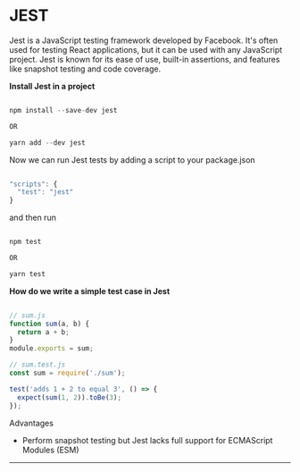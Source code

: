 # JEST

Jest is a JavaScript testing framework developed by Facebook. It's often used for testing React applications, but it can be used with any JavaScript project. Jest is known for its ease of use, built-in assertions, and features like snapshot testing and code coverage.


**Install Jest in a project**

```js

npm install --save-dev jest

OR 

yarn add --dev jest

```

Now we can run Jest tests by adding a script to your package.json

```js

"scripts": {
  "test": "jest"
}

```

and then run

```js

npm test 

OR 

yarn test

```

**How do we write a simple test case in Jest**

```js

// sum.js
function sum(a, b) {
  return a + b;
}
module.exports = sum;

// sum.test.js
const sum = require('./sum');

test('adds 1 + 2 to equal 3', () => {
  expect(sum(1, 2)).toBe(3);
});

```

Advantages

- Perform snapshot testing but Jest lacks full support for ECMAScript Modules (ESM)

<hr>